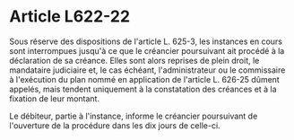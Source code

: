 # Article L622-22

Sous réserve des dispositions de l'article L. 625-3, les instances en cours sont interrompues jusqu'à ce que le créancier poursuivant ait procédé à la déclaration de sa créance. Elles sont alors reprises de plein droit, le mandataire judiciaire et, le cas échéant, l'administrateur ou le commissaire à l'exécution du plan nommé en application de l'article L. 626-25 dûment appelés, mais tendent uniquement à la constatation des créances et à la fixation de leur montant.

Le débiteur, partie à l'instance, informe le créancier poursuivant de l'ouverture de la procédure dans les dix jours de celle-ci.
